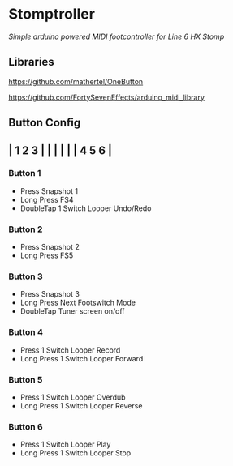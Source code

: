 # Stomptroller 
*Simple arduino powered MIDI footcontroller for Line 6 HX Stomp*

## Libraries
https://github.com/mathertel/OneButton

https://github.com/FortySevenEffects/arduino_midi_library


  Button Config
  ---------------
  | 1    2    3 |
  |             |
  |             |
  | 4    5    6 |
  ---------------


### Button 1
- Press Snapshot 1
- Long Press FS4
- DoubleTap 1 Switch Looper Undo/Redo

### Button 2
- Press Snapshot 2
- Long Press FS5

### Button 3
- Press Snapshot 3
- Long Press Next Footswitch Mode
- DoubleTap Tuner screen on/off

### Button 4
- Press 1 Switch Looper Record
- Long Press 1 Switch Looper Forward

### Button 5
- Press 1 Switch Looper Overdub
- Long Press 1 Switch Looper Reverse

### Button 6
- Press 1 Switch Looper Play
- Long Press 1 Switch Looper Stop
